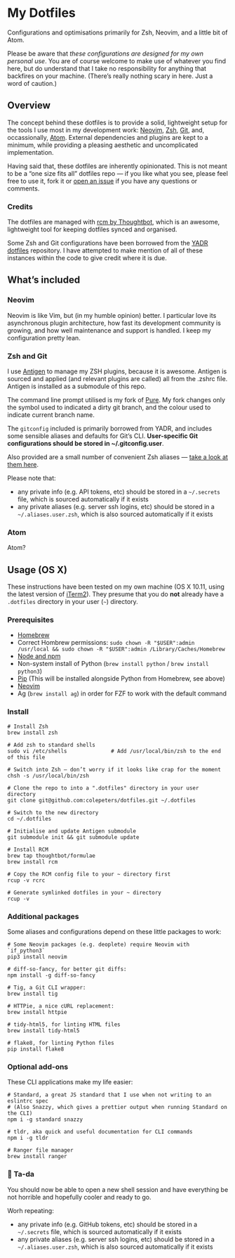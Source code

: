 My Dotfiles
============

Configurations and optimisations primarily for Zsh, Neovim, and a little bit of Atom.

Please be aware that _these configurations are designed for my own personal use_. You are of course welcome to make use of whatever you find here, but do understand that I take no responsibility for anything that backfires on your machine. (There’s really nothing scary in here. Just a word of caution.)

## Overview
The concept behind these dotfiles is to provide a solid, lightweight setup for the tools I use most in my development work: [Neovim](https://neovim.io/), [Zsh](http://www.zsh.org/), [Git](https://git-scm.com/), and, occassionally, [Atom](https://atom.io/). External dependencies and plugins are kept to a minimum, while providing a pleasing aesthetic and uncomplicated implementation.

Having said that, these dotfiles are inherently opinionated. This is not meant to be a “one size fits all” dotfiles repo — if you like what you see, please feel free to use it, fork it or [open an issue](https://github.com/colepeters/dotfiles/issues/new) if you have any questions or comments.

### Credits
The dotfiles are managed with [rcm by Thoughtbot](https://github.com/thoughtbot/rcm), which is an awesome, lightweight tool for keeping dotfiles synced and organised.

Some Zsh and Git configurations have been borrowed from the [YADR dotfiles](https://github.com/skwp/dotfiles) repository. I have attempted to make mention of all of these instances within the code to give credit where it is due.

## What’s included

### Neovim
Neovim is like Vim, but (in my humble opinion) better. I particular love its asynchronous plugin architecture, how fast its development community is growing, and how well maintenance and support is handled. I keep my configuration pretty lean.

### Zsh and Git
I use [Antigen](https://github.com/zsh-users/antigen) to manage my ZSH plugins, because it is awesome. Antigen is sourced and applied (and relevant plugins are called) all from the .zshrc file. Antigen is installed as a submodule of this repo.

The command line prompt utilised is my fork of [Pure](https://github.com/colepeters/pure). My fork changes only the symbol used to indicated a dirty git branch, and the colour used to indicate current branch name.

The `gitconfig` included is primarily borrowed from YADR, and includes some sensible aliases and defaults for Git’s CLI. **User-specific Git configurations should be stored in ~/.gitconfig.user**.

Also provided are a small number of convenient Zsh aliases — [take a look at them here](https://github.com/colepeters/dotfiles/blob/master/aliases.zsh).

Please note that:
- any private info (e.g. API tokens, etc) should be stored in a `~/.secrets` file, which is sourced automatically if it exists
- any private aliases (e.g. server ssh logins, etc) should be stored in a `~/.aliases.user.zsh`, which is also sourced automatically if it exists

### Atom
Atom?

## Usage (OS X)
These instructions have been tested on my own machine (OS X 10.11, using the latest version of [iTerm2](https://www.iterm2.com/)). They presume that you do **not** already have a `.dotfiles` directory in your user (`~`) directory.

### Prerequisites
- [Homebrew](http://brew.sh/)
- Correct Hombrew permissions: `sudo chown -R "$USER":admin /usr/local && sudo chown -R "$USER":admin /Library/Caches/Homebrew`
- [Node and npm](https://nodejs.org/en/)
- Non-system install of Python (`brew install python` / `brew install python3`)
- [Pip](https://pip.pypa.io/en/stable/) (This will be installed alongside Python from Homebrew, see above)
- [Neovim](https://neovim.io)
- Ag (`brew install ag`) in order for FZF to work with the default command

### Install

```shell
# Install Zsh
brew install zsh

# Add zsh to standard shells
sudo vi /etc/shells              # Add /usr/local/bin/zsh to the end of this file

# Switch into Zsh — don’t worry if it looks like crap for the moment
chsh -s /usr/local/bin/zsh

# Clone the repo to into a ".dotfiles" directory in your user directory
git clone git@github.com:colepeters/dotfiles.git ~/.dotfiles

# Switch to the new directory
cd ~/.dotfiles

# Initialise and update Antigen submodule
git submodule init && git submodule update

# Install RCM
brew tap thoughtbot/formulae
brew install rcm

# Copy the RCM config file to your ~ directory first
rcup -v rcrc

# Generate symlinked dotfiles in your ~ directory
rcup -v
```

### Additional packages
Some aliases and configurations depend on these little packages to work:

```shell
# Some Neovim packages (e.g. deoplete) require Neovim with `if_python3`
pip3 install neovim

# diff-so-fancy, for better git diffs:
npm install -g diff-so-fancy

# Tig, a Git CLI wrapper:
brew install tig

# HTTPie, a nice cURL replacement:
brew install httpie

# tidy-html5, for linting HTML files
brew install tidy-html5

# flake8, for linting Python files
pip install flake8
```

### Optional add-ons
These CLI applications make my life easier:

```shell
# Standard, a great JS standard that I use when not writing to an eslintrc spec
# (Also Snazzy, which gives a prettier output when running Standard on the CLI)
npm i -g standard snazzy

# tldr, aka quick and useful documentation for CLI commands
npm i -g tldr

# Ranger file manager
brew install ranger
```

### 🎉 Ta-da
You should now be able to open a new shell session and have everything be not horrible and hopefully cooler and ready to go.

Worh repeating:
- any private info (e.g. GitHub tokens, etc) should be stored in a `~/.secrets` file, which is sourced automatically if it exists
- any private aliases (e.g. server ssh logins, etc) should be stored in a `~/.aliases.user.zsh`, which is also sourced automatically if it exists
